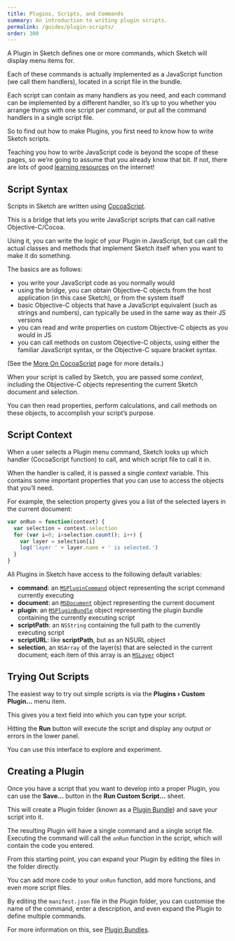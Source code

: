 ```yaml
---
title: Plugins, Scripts, and Commands
summary: An introduction to writing plugin scripts.
permalink: /guides/plugin-scripts/
order: 300
---
```


A Plugin in Sketch defines one or more commands, which Sketch will display menu items for.

Each of these commands is actually implemented as a JavaScript function (we call them handlers), located in a script file in the bundle.

Each script can contain as many handlers as you need, and each command can be implemented by a different handler, so it’s up to you whether you arrange things with one script per command, or put all the command handlers in a single script file.

So to find out how to make Plugins, you first need to know how to write Sketch scripts.

Teaching you how to write JavaScript code is beyond the scope of these pages, so we’re going to assume that you already know that bit. If not, there are lots of good [learning resources](/resources/) on the internet!

## Script Syntax

Scripts in Sketch are written using [CocoaScript](https://github.com/ccgus/CocoaScript).

This is a bridge that lets you write JavaScript scripts that can call native Objective-C/Cocoa.

Using it, you can write the logic of your Plugin in JavaScript, but can call the actual classes and methods that implement Sketch itself when you want to make it do something.

The basics are as follows:

- you write your JavaScript code as you normally would
- using the bridge, you can obtain Objective-C objects from the host application (in this case Sketch), or from the system itself
- basic Objective-C objects that have a JavaScript equivalent (such as strings and numbers), can typically be used in the same way as their JS versions
- you can read and write properties on custom Objective-C objects as you would in JS
- you can call methods on custom Objective-C objects, using either the familiar JavaScript syntax, or the Objective-C square bracket syntax.

(See the [More On CocoaScript](/guides/cocoascript/) page for more details.)

When your script is called by Sketch, you are passed some *context*, including the Objective-C objects representing the current Sketch document and selection.

You can then read properties, perform calculations, and call methods on these objects, to accomplish your script’s purpose.

## Script Context

When a user selects a Plugin menu command, Sketch looks up which handler (CocoaScript function) to call, and which script file to call it in.

When the handler is called, it is passed a single *context* variable. This contains some important properties that you can use to access the objects that you’ll need.

For example, the selection property gives you a list of the selected layers in the current document:

```js
var onRun = function(context) {
  var selection = context.selection
  for (var i=0; i<selection.count(); i++) {
    var layer = selection[i]
    log('layer ' + layer.name + ' is selected.')
  }
}
```

All Plugins in Sketch have access to the following default variables:

- **command**: an [`MSPluginCommand`](/reference/class/MSPluginCommand/) object representing the script command currently executing
- **document**: an [`MSDocument`](/reference/class/MSDocument/) object representing the current document
- **plugin**: an [`MSPluginBundle`](/reference/class/MSPluginBundle/) object representing the plugin bundle containing the currently executing script
- **scriptPath**: an `NSString` containing the full path to the currently executing script
- **scriptURL**: like **scriptPath**, but as an NSURL object
- **selection**, an `NSArray` of the layer(s) that are selected in the current document; each item of this array is an [`MSLayer`](/reference/class/MSLayer/) object


## Trying Out Scripts

The easiest way to try out simple scripts is via the **Plugins › Custom Plugin…** menu item.

This gives you a text field into which you can type your script.

Hitting the **Run** button will execute the script and display any output or errors in the lower panel.

You can use this interface to explore and experiment.

## Creating a Plugin

Once you have a script that you want to develop into a proper Plugin, you can use the **Save…** button in the **Run Custom Script…** sheet.

This will create a Plugin folder (known as a [Plugin Bundle](/guides/plugin-bundles/)) and save your script into it.

The resulting Plugin will have a single command and a single script file. Executing the command will call the `onRun` function in the script, which will contain the code you entered.

From this starting point, you can expand your Plugin by editing the files in the folder directly.

You can add more code to your `onRun` function, add more functions, and even more script files.

By editing the `manifest.json` file in the Plugin folder, you can customise the name of the command, enter a description, and even expand the Plugin to define multiple commands.

For more information on this, see [Plugin Bundles](/guides/plugin-bundles/).
